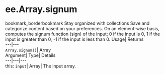  
#  ee.Array.signum 
bookmark_borderbookmark Stay organized with collections  Save and categorize content based on your preferences.
On an element-wise basis, computes the signum function (sign) of the input; 0 if the input is 0, 1 if the input is greater than 0, -1 if the input is less than 0. 
Usage| Returns  
---|---  
`Array.signum()`| Array  
Argument| Type| Details  
---|---|---  
this: `input`| Array| The input array.  
